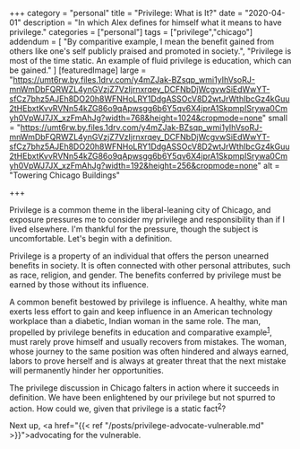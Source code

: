 +++
category = "personal"
title = "Privilege: What is It?"
date = "2020-04-01"
description = "In which Alex defines for himself what it means to have privilege."
categories = ["personal"]
tags = ["privilege","chicago"]
addendum = [
  "By comparitive example, I mean the benefit gained from others like one's self publicly praised and promoted in society.",
  "Privilege is most of the time static. An example of fluid privilege is education, which can be gained."
]
[featuredImage]
  large = "https://umt6rw.by.files.1drv.com/y4mZJak-BZsqp_wmi1yIhVsoRJ-mnWmDbFQRWZL4ynGVzjZ7VzIjrnxrqey_DCFNbDjWcgvwSiEdWwYT-sfCz7bhz5AJEh8DO20h8WFNHoLRY1DdgASSOcV8D2wtJrWthIbcGz4kGuu2tHEbxtKvvRVNn54kZG86o9qApwsgg6b6Y5qv6X4jprA1SkpmpISrywa0Cmyh0VpWJ7JX_xzFmAhJg?width=768&height=1024&cropmode=none"
  small = "https://umt6rw.by.files.1drv.com/y4mZJak-BZsqp_wmi1yIhVsoRJ-mnWmDbFQRWZL4ynGVzjZ7VzIjrnxrqey_DCFNbDjWcgvwSiEdWwYT-sfCz7bhz5AJEh8DO20h8WFNHoLRY1DdgASSOcV8D2wtJrWthIbcGz4kGuu2tHEbxtKvvRVNn54kZG86o9qApwsgg6b6Y5qv6X4jprA1SkpmpISrywa0Cmyh0VpWJ7JX_xzFmAhJg?width=192&height=256&cropmode=none"
  alt = "Towering Chicago Buildings"

+++

Privilege is a common theme in the liberal-leaning city of Chicago, and exposure pressures me to consider my privilege and responsibility than if I lived elsewhere. I'm thankful for the pressure, though the subject is uncomfortable. Let's begin with a definition.

Privilege is a property of an individual that offers the person unearned benefits in society. It is often connected with other personal attributes, such as race, religion, and gender. The benefits conferred by privilege must be earned by those without its influence.

A common benefit bestowed by privilege is influence. A healthy, white man exerts less effort to gain and keep influence in an American technology workplace than a diabetic, Indian woman in the same role. The man, propelled by privilege benefits in education and comparative example<sup>[1](#addendum)</sup>, must rarely prove himself and usually recovers from mistakes. The woman, whose journey to the same position was often hindered and always earned, labors to prove herself and is always at greater threat that the next mistake will permanently hinder her opportunities.

The privilege discussion in Chicago falters in action where it succeeds in definition. We have been enlightened by our privilege but not spurred to action. How could we, given that privilege is a static fact<sup>[2](#addendum)</sup>?

Next up, <a href="{{< ref "/posts/privilege-advocate-vulnerable.md" >}}">advocating for the vulnerable</a>.
